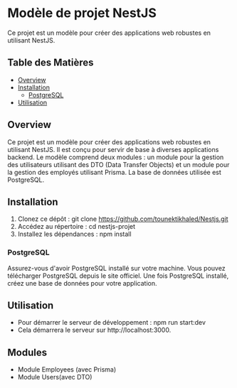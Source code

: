 # Modèle de projet NestJS
Ce projet est un modèle pour créer des applications web robustes en utilisant NestJS.

## Table des Matières
- [Overview](#overview)
- [Installation](#installation)
  - [PostgreSQL](#postgreSQL)
- [Utilisation](#utilisation)

## Overview
Ce projet est un modèle pour créer des applications web robustes en utilisant NestJS. Il est conçu pour servir de base à diverses applications backend. Le modèle comprend deux modules : un module pour la gestion des utilisateurs utilisant des DTO (Data Transfer Objects) et un module pour la gestion des employés utilisant Prisma. La base de données utilisée est PostgreSQL.

## Installation
  1.  Clonez ce dépôt : git clone https://github.com/tounektikhaled/Nestjs.git
  2.  Accédez au répertoire : cd nestjs-projet
  3.  Installez les dépendances : npm install
  ### PostgreSQL  
  Assurez-vous d'avoir PostgreSQL installé sur votre machine. Vous pouvez télécharger PostgreSQL depuis le site officiel. Une fois PostgreSQL installé, créez une base de données pour votre application.

## Utilisation
- Pour démarrer le serveur de développement : npm run start:dev
- Cela démarrera le serveur sur http://localhost:3000.

## Modules
- Module Employees (avec Prisma)
- Module Users(avec DTO)

